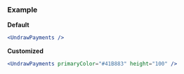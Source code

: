 ### Example

**Default**
```jsx
<UndrawPayments />
```

**Customized**
```jsx
<UndrawPayments primaryColor="#41B883" height="100" />
```
